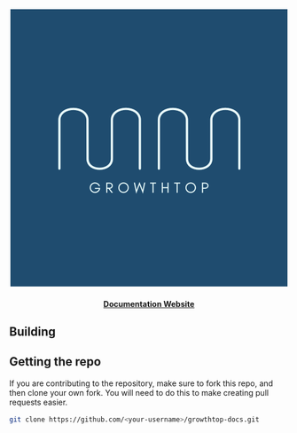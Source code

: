 <p>&nbsp;</p>
<p align="center">
<img src="./img/GROWTHTOP.png" width=500>
</p>

<div align="center">
  <h4>
    <a href="">Documentation Website</a>
  </h4>
</div>

## Building

## Getting the repo

If you are contributing to the repository, make sure to fork this repo, and then clone your own fork. You will need to do this to make creating pull requests easier.

```bash
git clone https://github.com/<your-username>/growthtop-docs.git
```

